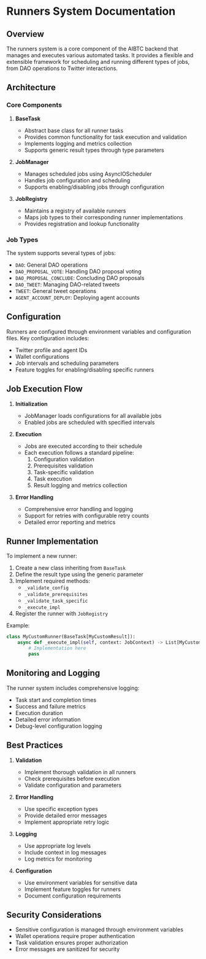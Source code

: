 # Runners System Documentation

## Overview

The runners system is a core component of the AIBTC backend that manages and executes various automated tasks. It provides a flexible and extensible framework for scheduling and running different types of jobs, from DAO operations to Twitter interactions.

## Architecture

### Core Components

1. **BaseTask**
   - Abstract base class for all runner tasks
   - Provides common functionality for task execution and validation
   - Implements logging and metrics collection
   - Supports generic result types through type parameters

2. **JobManager**
   - Manages scheduled jobs using AsyncIOScheduler
   - Handles job configuration and scheduling
   - Supports enabling/disabling jobs through configuration

3. **JobRegistry**
   - Maintains a registry of available runners
   - Maps job types to their corresponding runner implementations
   - Provides registration and lookup functionality

### Job Types

The system supports several types of jobs:

- `DAO`: General DAO operations
- `DAO_PROPOSAL_VOTE`: Handling DAO proposal voting
- `DAO_PROPOSAL_CONCLUDE`: Concluding DAO proposals
- `DAO_TWEET`: Managing DAO-related tweets
- `TWEET`: General tweet operations
- `AGENT_ACCOUNT_DEPLOY`: Deploying agent accounts

## Configuration

Runners are configured through environment variables and configuration files. Key configuration includes:

- Twitter profile and agent IDs
- Wallet configurations
- Job intervals and scheduling parameters
- Feature toggles for enabling/disabling specific runners

## Job Execution Flow

1. **Initialization**
   - JobManager loads configurations for all available jobs
   - Enabled jobs are scheduled with specified intervals

2. **Execution**
   - Jobs are executed according to their schedule
   - Each execution follows a standard pipeline:
     1. Configuration validation
     2. Prerequisites validation
     3. Task-specific validation
     4. Task execution
     5. Result logging and metrics collection

3. **Error Handling**
   - Comprehensive error handling and logging
   - Support for retries with configurable retry counts
   - Detailed error reporting and metrics

## Runner Implementation

To implement a new runner:

1. Create a new class inheriting from `BaseTask`
2. Define the result type using the generic parameter
3. Implement required methods:
   - `_validate_config`
   - `_validate_prerequisites`
   - `_validate_task_specific`
   - `_execute_impl`
4. Register the runner with `JobRegistry`

Example:
```python
class MyCustomRunner(BaseTask[MyCustomResult]):
    async def _execute_impl(self, context: JobContext) -> List[MyCustomResult]:
        # Implementation here
        pass
```

## Monitoring and Logging

The runner system includes comprehensive logging:

- Task start and completion times
- Success and failure metrics
- Execution duration
- Detailed error information
- Debug-level configuration logging

## Best Practices

1. **Validation**
   - Implement thorough validation in all runners
   - Check prerequisites before execution
   - Validate configuration and parameters

2. **Error Handling**
   - Use specific exception types
   - Provide detailed error messages
   - Implement appropriate retry logic

3. **Logging**
   - Use appropriate log levels
   - Include context in log messages
   - Log metrics for monitoring

4. **Configuration**
   - Use environment variables for sensitive data
   - Implement feature toggles for runners
   - Document configuration requirements

## Security Considerations

- Sensitive configuration is managed through environment variables
- Wallet operations require proper authentication
- Task validation ensures proper authorization
- Error messages are sanitized for security 